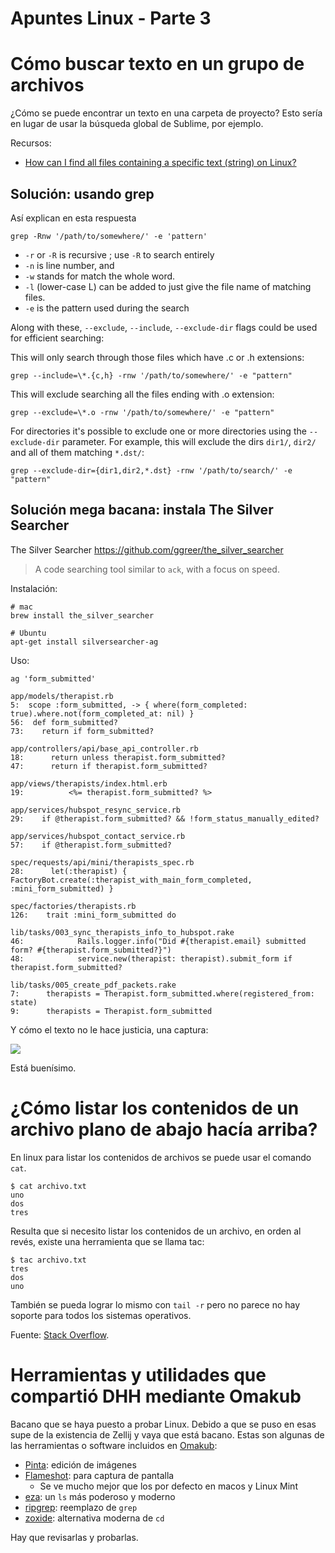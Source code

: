 # Apuntes Linux - Parte 3

# Cómo buscar texto en un grupo de archivos

¿Cómo se puede encontrar un texto en una carpeta de proyecto? Esto sería en lugar de usar la búsqueda global de Sublime, por ejemplo.

Recursos:

- [How can I find all files containing a specific text (string) on Linux?](https://stackoverflow.com/questions/16956810/how-can-i-find-all-files-containing-a-specific-text-string-on-linux)
## Solución: usando grep

Así explican en esta respuesta

    grep -Rnw '/path/to/somewhere/' -e 'pattern'


- `-r` or `-R` is recursive ; use `-R` to search entirely
- `-n` is line number, and
- `-w` stands for match the whole word.
- `-l` (lower-case L) can be added to just give the file name of matching files.
- `-e` is the pattern used during the search

Along with these, `--exclude`, `--include`, `--exclude-dir` flags could be used for efficient searching:

This will only search through those files which have .c or .h extensions:

    grep --include=\*.{c,h} -rnw '/path/to/somewhere/' -e "pattern"

This will exclude searching all the files ending with .o extension:

    grep --exclude=\*.o -rnw '/path/to/somewhere/' -e "pattern"

For directories it's possible to exclude one or more directories using the `--exclude-dir` parameter. For example, this will exclude the dirs `dir1/`, `dir2/` and all of them matching `*.dst/`:

    grep --exclude-dir={dir1,dir2,*.dst} -rnw '/path/to/search/' -e "pattern"


## Solución mega bacana: instala The Silver Searcher

The Silver Searcher https://github.com/ggreer/the_silver_searcher


> A code searching tool similar to `ack`, with a focus on speed.

Instalación:

    # mac
    brew install the_silver_searcher
    
    # Ubuntu
    apt-get install silversearcher-ag

Uso:

    ag 'form_submitted'
    
    app/models/therapist.rb
    5:  scope :form_submitted, -> { where(form_completed: true).where.not(form_completed_at: nil) }
    56:  def form_submitted?
    73:    return if form_submitted?
    
    app/controllers/api/base_api_controller.rb
    18:      return unless therapist.form_submitted?
    47:      return if therapist.form_submitted?
    
    app/views/therapists/index.html.erb
    19:          <%= therapist.form_submitted? %>
    
    app/services/hubspot_resync_service.rb
    29:    if @therapist.form_submitted? && !form_status_manually_edited?
    
    app/services/hubspot_contact_service.rb
    57:    if @therapist.form_submitted?
    
    spec/requests/api/mini/therapists_spec.rb
    28:      let(:therapist) { FactoryBot.create(:therapist_with_main_form_completed, :mini_form_submitted) }
    
    spec/factories/therapists.rb
    126:    trait :mini_form_submitted do
    
    lib/tasks/003_sync_therapists_info_to_hubspot.rake
    46:            Rails.logger.info("Did #{therapist.email} submitted form? #{therapist.form_submitted?}")
    48:            service.new(therapist: therapist).submit_form if therapist.form_submitted?
    
    lib/tasks/005_create_pdf_packets.rake
    7:      therapists = Therapist.form_submitted.where(registered_from: state)
    9:      therapists = Therapist.form_submitted

Y cómo el texto no le hace justicia, una captura:

![](https://paper-attachments.dropboxusercontent.com/s_47EC6AA6B80BBC219CDA2D94AF7673323A6B07A2CA20F1784E7CD8ABD5C41B94_1698421265077_imagen.png)


Está buenísimo.

# ¿Cómo listar los contenidos de un archivo plano de abajo hacía arriba?

En linux para listar los contenidos de archivos se puede usar el comando `cat`.

    $ cat archivo.txt
    uno
    dos
    tres

Resulta que si necesito listar los contenidos de un archivo, en orden al revés, existe una herramienta que se llama tac:

    $ tac archivo.txt
    tres
    dos
    uno

También se pueda lograr lo mismo con `tail -r` pero no parece no hay soporte para todos los sistemas operativos.

Fuente: [Stack Overflow](https://stackoverflow.com/questions/742466/how-can-i-reverse-the-order-of-lines-in-a-file).

# Herramientas y utilidades que compartió DHH mediante Omakub

Bacano que se haya puesto a probar Linux. Debido a que se puso en esas supe de la existencia de Zellij y vaya que está bacano. Estas son algunas de las herramientas o software incluidos en [Omakub](https://omakub.org/):

- [Pinta](https://www.pinta-project.com/): edición de imágenes
- [Flameshot](https://flameshot.org/): para captura de pantalla
	- Se ve mucho mejor que los por defecto en macos y Linux Mint
- [eza](https://github.com/eza-community/eza?tab=readme-ov-file): un `ls` más poderoso y moderno
- [ripgrep](https://github.com/BurntSushi/ripgrep): reemplazo de `grep`
- [zoxide](https://github.com/ajeetdsouza/zoxide?tab=readme-ov-file): alternativa moderna de `cd`

Hay que revisarlas y probarlas.